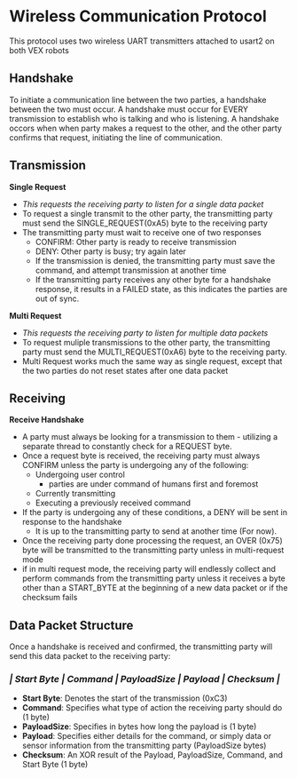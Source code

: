 # Wireless Communication Protocol
This protocol uses two wireless UART transmitters attached to usart2 on both VEX robots

## Handshake 
To initiate a communication line between the two parties, a handshake
between the two must occur.  A handshake must occur for EVERY transmission
to establish who is talking and who is listening.  A handshake occors when
when party makes a request to the other, and the other party confirms that
request, initiating the line of communication.

## Transmission

**Single Request**
- *This requests the receiving party to listen for a single data packet*
- To request a single transmit to the other party, the transmitting party must send
   the SINGLE_REQUEST(0xA5) byte to the receiving party
- The transmitting party must wait to receive one of two responses
  - CONFIRM: Other party is ready to receive transmission
  - DENY: Other party is busy; try again later
  - If the transmission is denied, the transmitting party must save
     the command, and attempt transmission at another time
  - If the transmitting party receives any other byte for a handshake
    response, it results in a FAILED state, as this indicates the parties
    are out of sync.

**Multi Request**
- *This requests the receiving party to listen for multiple data packets*
- To request muliple transmissions to the other party, the transmitting party must send
   the MULTI_REQUEST(0xA6) byte to the receiving party.
- Multi Request works much the same way as single request, except that the two parties do
  not reset states after one data packet

## Receiving

**Receive Handshake**
- A party must always be looking for a transmission to them - utilizing a
  separate thread to constantly check for a REQUEST byte.
- Once a request byte is received, the receiving party must always CONFIRM
   unless the party is undergoing any of the following:
  - Undergoing user control
    - parties are under command of humans first and foremost
  - Currently transmitting
  - Executing a previously received command
- If the party is undergoing any of these conditions, a DENY will be sent in
   response to the handshake
  - It is up to the transmitting party to send at another time (For now).
- Once the receiving party done processing the request, an OVER (0x75) byte will be
   transmitted to the transmitting party unless in multi-request mode
- if in multi request mode, the receiving party will endlessly collect and perform
  commands from the transmitting party unless it receives a byte other than a START_BYTE
  at the beginning of a new data packet or if the checksum fails

## Data Packet Structure 
Once a handshake is received and confirmed, the transmitting party
will send this data packet to the receiving party:

### *| Start Byte | Command | PayloadSize | Payload | Checksum |*

- **Start Byte**: Denotes the start of the transmission (0xC3)
- **Command**: Specifies what type of action the receiving party should do (1 byte)
- **PayloadSize**: Specifies in bytes how long the payload is (1 byte)
- **Payload**: Specifies either details for the command, or simply data or sensor
          information from the transmitting party (PayloadSize bytes)
- **Checksum**: An XOR result of the Payload, PayloadSize, Command, and Start Byte
           (1 byte)
